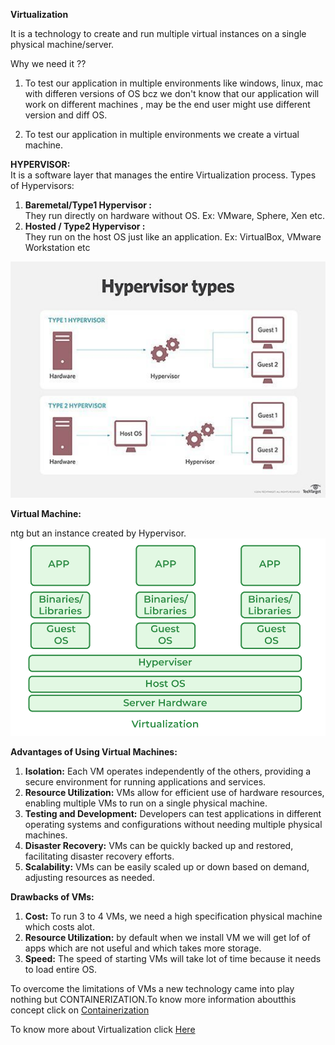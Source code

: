 **Virtualization**

It is a technology to create and run multiple virtual instances on a single physical machine/server.

Why we need it ??
1. To test our application in multiple environments like windows, linux, mac with differen versions of OS 
    bcz we don't know that our application will work on different machines , may be the end user might use different version and diff OS.

2. To test our application in multiple environments we create a virtual machine.

**HYPERVISOR:**  
It is a software layer that manages the entire Virtualization process.
Types of Hypervisors:
1) __Baremetal/Type1 Hypervisor :__  
        They run directly on hardware without OS.
        Ex: VMware, Sphere, Xen etc.
2) __Hosted / Type2 Hypervisor :__  
        They run on the host OS just like an application.
        Ex: VirtualBox, VMware Workstation etc

![ ](images/server_virt-hypervisor_mobile.jpg)


__Virtual Machine:__

ntg but  an instance created by Hypervisor. 
![Virtualization](images/Virtualization.png)

__Advantages of Using Virtual Machines:__
1) __Isolation:__ Each VM operates independently of the others, providing a secure environment for running applications and services.
2) __Resource Utilization:__ VMs allow for efficient use of hardware resources, enabling multiple VMs to run on a single physical machine.
3) __Testing and Development:__ Developers can test applications in different operating systems and configurations without needing multiple physical machines.
4) __Disaster Recovery:__ VMs can be quickly backed up and restored, facilitating disaster recovery efforts.
5) __Scalability:__ VMs can be easily scaled up or down based on demand, adjusting resources as needed.

__Drawbacks of VMs:__

1) __Cost:__ To run 3 to 4 VMs, we need a high specification physical machine which costs alot.
2) __Resource Utilization:__ by default when we install VM we will get lof of apps which are not useful and which takes more storage.
3) __Speed:__ The speed of starting VMs will take lot of time because it needs to load entire OS.

To overcome the limitations of VMs a new technology came into play nothing but CONTAINERIZATION.To know more information aboutthis concept click on [Containerization](/Theory/2_Docker_Intro.md) 

To know more about Virtualization click [Here](https://www.ibm.com/topics/virtualization)

